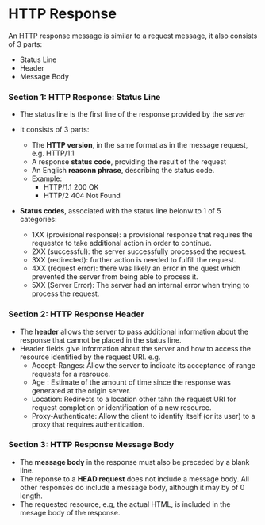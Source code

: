 # HTTP Response
An HTTP response message is similar to a request message, it also consists of 3 parts:

- Status Line
- Header
- Message Body

### Section 1: HTTP Response: Status Line
- The status line is the first line of the response provided by the server
- It consists of 3 parts:
	- The **HTTP version**, in the same format as in the message request, e.g. HTTP/1.1
	- A response **status code**, providing the result of the request
	- An English **reasonn phrase**, describing the status code.
	- Example:
		- HTTP/1.1 200 OK
		- HTTP/2 404 Not Found

- **Status codes**, associated with the status line belonw to 1 of 5 categories:
	- 1XX (provisional response): a provisional response that requires the requestor to take additional action in order to continue.
	- 2XX (successful): the server successfully processed the request.
	- 3XX (redirected): further action is needed to fulfill the request.
	- 4XX (request error): there was likely an error in the quest which prevented the server from being able to process it.
	- 5XX (Server Error): The server had an internal error when trying to process the request.

### Section 2: HTTP Response Header
- The **header** allows the server to pass additional information about the response that cannot be placed in the status line.
- Header fields give information about the server and how to access the resource identified by the request URI. e.g.
	- Accept-Ranges:  Allow the server to indicate its acceptance of range requests for a resrouce.
	- Age : Estimate of the amount of time since the response was generated at the origin server.
	- Location: Redirects to a location other tahn the request URI for request completion or identification of a new resource.
	- Proxy-Authenticate: Allow the client to identify itself (or its user) to a proxy that requires authentication.

### Section 3: HTTP Response Message Body
- The **message body** in the response must also be preceded by a blank line.
- The reponse to a **HEAD request** does not include a message body. All other responses do include a message body, although it may by of 0 length.
- The requested resource, e.g, the actual HTML, is included in the mesage body of the response.